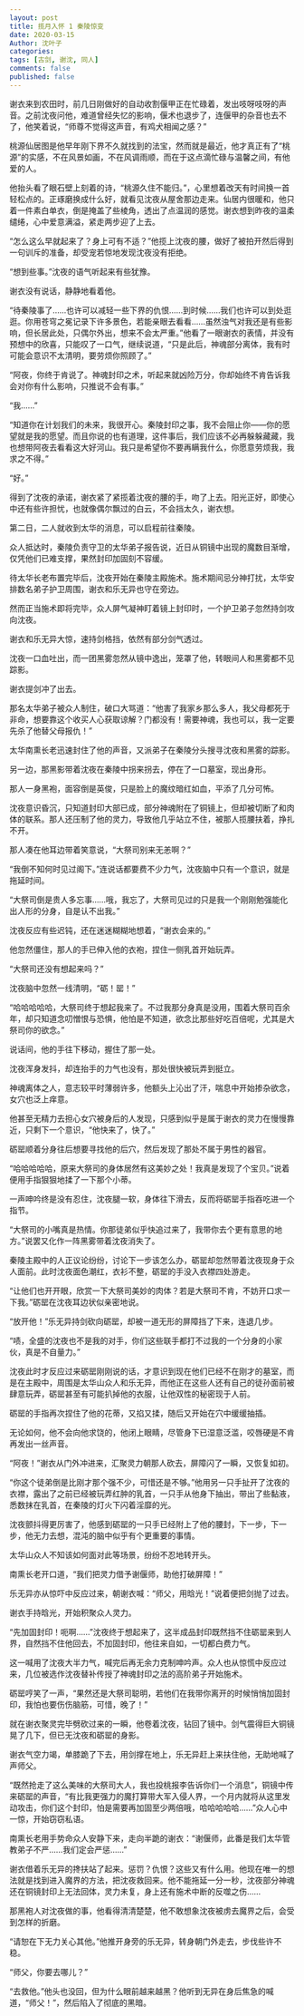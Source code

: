 ```yaml
---
layout: post
title: 揽月入怀 1 秦陵惊变
date: 2020-03-15
Author: 沈叶子
categories: 
tags: [古剑, 谢沈, 同人]
comments: false
published: false
--- 
```

谢衣来到农田时，前几日刚做好的自动收割偃甲正在忙碌着，发出吱呀吱呀的声音。之前沈夜问他，难道曾经失忆的影响，偃术也退步了，连偃甲的杂音也去不了，他笑着说，“师尊不觉得这声音，有鸡犬相闻之感？”

桃源仙居图是他早年刚下界不久就找到的法宝，然而就是最近，他才真正有了“桃源”的实感，不在风景如画，不在风调雨顺，而在于这点滴忙碌与温馨之间，有他爱的人。

他抬头看了眼石壁上刻着的诗，“桃源久住不能归。”，心里想着改天有时间换一首轻松点的。正琢磨换成什么好，就看见沈夜从屋舍那边走来。仙居内很暖和，他只着一件素白单衣，倒是掩盖了些棱角，透出了点温润的感觉。谢衣想到昨夜的温柔缱绻，心中爱意满溢，紧走两步迎了上去。

“怎么这么早就起来了？身上可有不适？”他揽上沈夜的腰，做好了被拍开然后得到一句训斥的准备，却受宠若惊地发现沈夜没有拒绝。

“想到些事。”沈夜的语气听起来有些犹豫。

谢衣没有说话，静静地看着他。

“待秦陵事了……也许可以减轻一些下界的仇恨……到时候……我们也许可以到处逛逛。你用苍穹之冕记录下许多景色，若能亲眼去看看……虽然浊气对我还是有些影响，但长居此处，只偶尔外出，想来不会太严重。”他看了一眼谢衣的表情，并没有预想中的欣喜，只能叹了一口气，继续说道，“只是此后，神魂部分离体，我有时可能会意识不太清明，要劳烦你照顾了。”

“阿夜，你终于肯说了。神魂封印之术，听起来就凶险万分，你却始终不肯告诉我会对你有什么影响，只推说不会有事。”

“我……”

“知道你在计划我们的未来，我很开心。秦陵封印之事，我不会阻止你——你的愿望就是我的愿望。而且你说的也有道理，这件事后，我们应该不必再躲躲藏藏，我也想带阿夜去看看这大好河山。我只是希望你不要再瞒我什么，你愿意劳烦我，我求之不得。”

“好。”

得到了沈夜的承诺，谢衣紧了紧揽着沈夜的腰的手，吻了上去。阳光正好，即使心中还有些许担忧，也就像偶尔飘过的白云，不会挡太久，谢衣想。

第二日，二人就收到太华的消息，可以启程前往秦陵。

众人抵达时，秦陵负责守卫的太华弟子报告说，近日从铜镜中出现的魔数目渐增，仅凭他们已难支撑，果然封印加固刻不容缓。

待太华长老布置完毕后，沈夜开始在秦陵主殿施术。施术期间忌分神打扰，太华安排数名弟子护卫周围，谢衣和乐无异也守在旁边。

然而正当施术即将完毕，众人屏气凝神盯着镜上封印时，一个护卫弟子忽然持剑攻向沈夜。

谢衣和乐无异大惊，速持剑格挡，依然有部分剑气透过。

沈夜一口血吐出，而一团黑雾忽然从镜中逸出，笼罩了他，转眼间人和黑雾都不见踪影。

谢衣提剑冲了出去。

那名太华弟子被众人制住，破口大骂道：“他害了我家乡那么多人，我父母都死于非命，想要靠这个收买人心获取谅解？门都没有！需要神魂，我也可以，我一定要先杀了他替父母报仇！”

太华南熏长老迅速封住了他的声音，又派弟子在秦陵分头搜寻沈夜和黑雾的踪影。

另一边，那黑影带着沈夜在秦陵中拐来拐去，停在了一口墓室，现出身形。

那人一身黑袍，面容倒是英俊，只是脸上的魔纹暗红如血，平添了几分可怖。

沈夜意识昏沉，只知道封印大部已成，部分神魂附在了铜镜上，但却被切断了和肉体的联系。那人还压制了他的灵力，导致他几乎站立不住，被那人揽腰扶着，挣扎不开。

那人凑在他耳边带着笑意说，“大祭司别来无恙啊？”

“我倒不知何时见过阁下。”连说话都要费不少力气，沈夜脑中只有一个意识，就是拖延时间。

“大祭司倒是贵人多忘事……哦，我忘了，大祭司见过的只是我一个刚刚勉强能化出人形的分身，自是认不出我。”

沈夜反应有些迟钝，还在迷迷糊糊地想着，“谢衣会来的。”

他忽然僵住，那人的手已伸入他的衣袍，捏住一侧乳首开始玩弄。

“大祭司还没有想起来吗？”

沈夜脑中忽然一线清明，“砺！罂！”

“哈哈哈哈哈，大祭司终于想起我来了。不过我那分身真是没用，围着大祭司百余年，却只知道念叨憎恨与恐惧，他怕是不知道，欲念比那些好吃百倍呢，尤其是大祭司你的欲念。”

说话间，他的手往下移动，握住了那一处。

沈夜浑身发抖，却连抬手的力气也没有，那处很快被玩弄到挺立。

神魂离体之人，意志较平时薄弱许多，他额头上沁出了汗，喘息中开始掺杂欲念，女穴也泛上痒意。

他甚至无精力去担心女穴被身后的人发现，只感到似乎是属于谢衣的灵力在慢慢靠近，只剩下一个意识，“他快来了，快了。”

砺罂顺着分身往后想要寻找他的后穴，然后发现了那处不属于男性的器官。

“哈哈哈哈哈，原来大祭司的身体居然有这美妙之处！我真是发现了个宝贝。”说着便用手指狠狠地揉了一下那个小蒂。

一声呻吟终是没有忍住，沈夜腿一软，身体往下滑去，反而将砺罂手指吞吃进一个指节。

“大祭司的小嘴真是热情。你那徒弟似乎快追过来了，我带你去个更有意思的地方。”说罢又化作一阵黑雾带着沈夜消失了。

秦陵主殿中的人正议论纷纷，讨论下一步该怎么办，砺罂却忽然带着沈夜现身于众人面前。此时沈夜面色潮红，衣衫不整，砺罂的手没入衣襟四处游走。

“让他们也开开眼，欣赏一下大祭司美妙的肉体？若是大祭司不肯，不妨开口求一下我。”砺罂在沈夜耳边状似亲密地说。

“放开他！”乐无异持剑砍向砺罂，却被一道无形的屏障挡了下来，连退几步。

“啧，全盛的沈夜也不是我的对手，你们这些联手都打不过我的一个分身的小家伙，真是不自量力。”

沈夜此时才反应过来砺罂刚刚说的话，才意识到现在他们已经不在刚才的墓室，而是在主殿中，周围是太华山众人和乐无异，而他正在这些人还有自己的徒孙面前被肆意玩弄，砺罂甚至有可能扒掉他的衣服，让他双性的秘密现于人前。

砺罂的手指再次捏住了他的花蒂，又掐又揉，随后又开始在穴中缓缓抽插。

无论如何，他不会向他求饶的，他闭上眼睛，尽管身下已湿意泛滥，咬唇硬是不肯再发出一丝声音。

“阿夜！”谢衣从门外冲进来，汇聚灵力朝那人砍去，屏障闪了一瞬，又恢复如初。

“你这个徒弟倒是比刚才那个强不少，可惜还是不够。”他用另一只手扯开了沈夜的衣襟，露出了之前已经被玩弄红肿的乳首，一只手从他身下抽出，带出了些黏液，悉数抹在乳首，在秦陵的灯火下闪着淫靡的光。

沈夜颤抖得更厉害了，他感到砺罂的一只手已经附上了他的腰封，下一步，下一步，他无力去想，混沌的脑中似乎有个更重要的事情。

太华山众人不知该如何面对此等场景，纷纷不忍地转开头。

南熏长老开口道，“我们把灵力借予谢偃师，助他打破屏障！”

乐无异亦从惊吓中反应过来，朝谢衣喊：“师父，用晗光！”说着便把剑抛了过去。

谢衣手持晗光，开始积聚众人灵力。

“先加固封印！呃啊……”沈夜终于想起来了，这半成品封印既然挡不住砺罂来到人界，自然挡不住他回去，不加固封印，他往来自如，一切都白费力气。

这一喊用了沈夜大半力气，喊完后再无余力克制呻吟声。众人也从惊慌中反应过来，几位被选作沈夜替补传授了神魂封印之法的高阶弟子开始施术。

砺罂哼笑了一声，“果然还是大祭司聪明，若他们在我带你离开的时候悄悄加固封印，我怕也要伤伤脑筋，可惜，晚了！”

就在谢衣聚灵完毕劈砍过来的一瞬，他卷着沈夜，钻回了镜中。剑气震得巨大铜镜晃了几下，但已无沈夜和砺罂的身影。

谢衣气空力竭，单膝跪了下去，用剑撑在地上，乐无异赶上来扶住他，无助地喊了声师父。

“既然抢走了这么美味的大祭司大人，我也投桃报李告诉你们一个消息”，铜镜中传来砺罂的声音，“有比我更强力的魔打算带大军入侵人界，一个月内就将从这里发动攻击，你们这个封印，怕是需要再加固至少两倍哦，哈哈哈哈哈……”众人心中一惊，开始窃窃私语。

南熏长老用手势命众人安静下来，走向半跪的谢衣：“谢偃师，此番是我们太华管教弟子不严……我们定会严惩……”

谢衣借着乐无异的搀扶站了起来。惩罚？仇恨？这些又有什么用。他现在唯一的想法就是找到进入魔界的方法，把沈夜救回来。他不能拖延一分一秒，沈夜部分神魂还在铜镜封印上无法回体，灵力未复，身上还有施术中断的反噬之伤……

那黑袍人对沈夜做的事，他看得清清楚楚，他不敢想象沈夜被虏去魔界之后，会受到怎样的折磨。

“请恕在下无力关心其他。”他推开身旁的乐无异，转身朝门外走去，步伐些许不稳。

“师父，你要去哪儿？”

“去救他。”他头也没回，但为什么眼前越来越黑？他听到无异在身后焦急的喊道，“师父！”，然后陷入了彻底的黑暗。